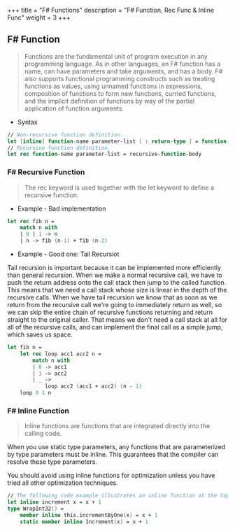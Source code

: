 +++
title = "F# Functions"
description = "F# Function, Rec Func & Inline Func"
weight = 3
+++


## F# Function
> Functions are the fundamental unit of program execution in any programming language. As in other languages, an F# function has a name, can have parameters and take arguments, and has a body. F# also supports functional programming constructs such as treating functions as values, using unnamed functions in expressions, composition of functions to form new functions, curried functions, and the implicit definition of functions by way of the partial application of function arguments.

- Syntax

```fsharp
// Non-recursive function definition.
let [inline] function-name parameter-list [ : return-type ] = function-body
// Recursive function definition.
let rec function-name parameter-list = recursive-function-body
```

### F# Recursive Function 

> The rec keyword is used together with the let keyword to define a recursive function.

- Example - Bad implementation

```fsharp 
let rec fib n =
    match n with
    | 0 | 1 -> n
    | n -> fib (n-1) + fib (n-2)
```

- Example - Good one: Tail Recursiot

Tail recursion is important because it can be implemented more efficiently than general recursion. When we make a normal recursive call, we have to push the return address onto the call stack then jump to the called function. This means that we need a call stack whose size is linear in the depth of the recursive calls. When we have tail recursion we know that as soon as we return from the recursive call we're going to immediately return as well, so we can skip the entire chain of recursive functions returning and return straight to the original caller. That means we don't need a call stack at all for all of the recursive calls, and can implement the final call as a simple jump, which saves us space.

```fsharp
let fib n =
    let rec loop acc1 acc2 n =
        match n with
        | 0 -> acc1
        | 1 -> acc2
        | _ ->
            loop acc2 (acc1 + acc2) (n - 1)
    loop 0 1 n
```

### F# Inline Function

> Inline functions are functions that are integrated directly into the calling code.

When you use static type parameters, any functions that are parameterized by type parameters must be inline. This guarantees that the compiler can resolve these type parameters. 

You should avoid using inline functions for optimization unless you have tried all other optimization techniques.


 
```fsharp
// The following code example illustrates an inline function at the top level, an inline instance method, and an inline static method.
let inline increment x = x + 1
type WrapInt32() =
    member inline this.incrementByOne(x) = x + 1
    static member inline Increment(x) = x + 1
```




